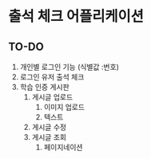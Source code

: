# 출석 체크 어플리케이션

## TO-DO

1. 개인별 로그인 기능 (식별값 :번호)
2. 로그인 유저 출석 체크
3. 학습 인증 게시판
   1. 게시글 업로드
      1. 이미지 업로드
      2. 텍스트
   2. 게시글 수정
   3. 게시글 조회
      1. 페이지네이션
